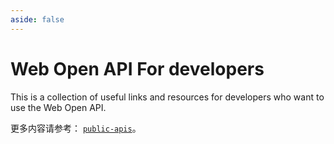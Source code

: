 ```yaml
---
aside: false
---
```


# Web Open API For developers

This is a collection of useful links and resources for developers who want to use the Web Open API.

更多内容请参考： [`public-apis`](https://github.com/public-apis/public-apis)。

<giscus-comment />